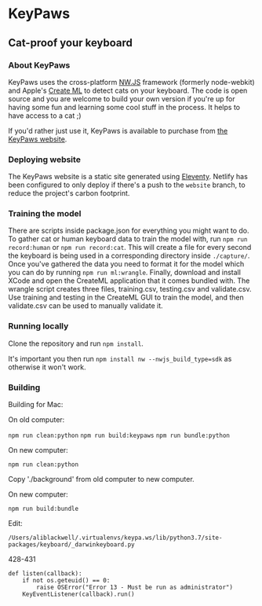 # KeyPaws
## Cat-proof your keyboard

### About KeyPaws

KeyPaws uses the cross-platform [NW.JS](https://nwjs.io/) framework (formerly node-webkit) and Apple's [Create ML](https://developer.apple.com/machine-learning/create-ml/) to detect cats on your keyboard. The code is open source and you are welcome to build your own version if you're up for having some fun and learning some cool stuff in the process. It helps to have access to a cat ;)

If you'd rather just use it, KeyPaws is available to purchase from [the KeyPaws website](https://www.keypa.ws). 

### Deploying website

The KeyPaws website is a static site generated using [Eleventy](https://www.11ty.dev/). Netlify has been configured to only deploy if there's a push to the `website` branch, to reduce the project's carbon footprint.

### Training the model

There are scripts inside package.json for everything you might want to do. To gather cat or human keyboard data to train the model with, run `npm run record:human` or `npm run record:cat`. This will create a file for every second the keyboard is being used in a corresponding directory inside `./capture/`. Once you've gathered the data you need to format it for the model which you can do by running `npm run ml:wrangle`. Finally, download and install XCode and open the CreateML application that it comes bundled with. The wrangle script creates three files, training.csv, testing.csv and validate.csv. Use training and testing in the CreateML GUI to train the model, and then validate.csv can be used to manually validate it.



### Running locally

Clone the repository and run `npm install`.

It's important you then run `npm install nw --nwjs_build_type=sdk` as otherwise it won't work.


### Building

Building for Mac:

On old computer:

`npm run clean:python`
`npm run build:keypaws`
`npm run bundle:python`

On new computer:

`npm run clean:python`

Copy './background' from old computer to new computer.

On new computer:

`npm run build:bundle`






Edit:
```
/Users/aliblackwell/.virtualenvs/keypa.ws/lib/python3.7/site-packages/keyboard/_darwinkeyboard.py
```
428-431
```
def listen(callback):
    if not os.geteuid() == 0:
        raise OSError("Error 13 - Must be run as administrator")
    KeyEventListener(callback).run()
```